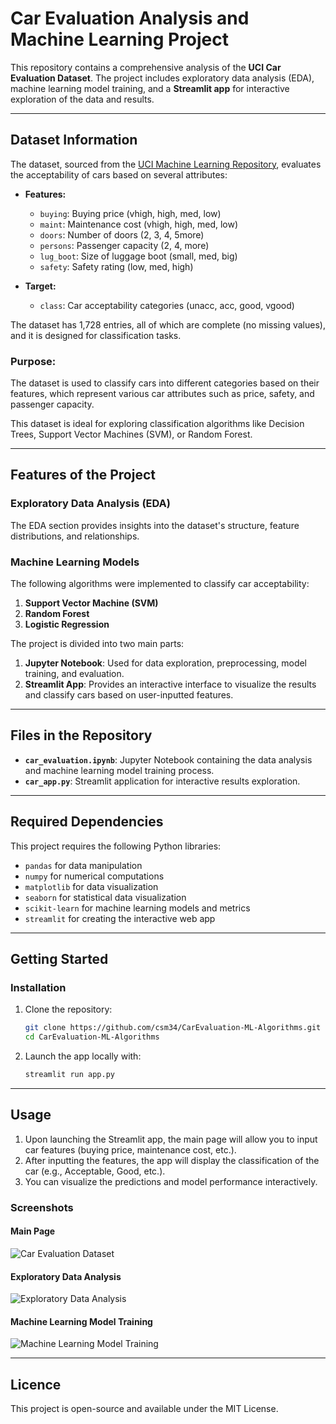 # Car Evaluation Analysis and Machine Learning Project

This repository contains a comprehensive analysis of the **UCI Car Evaluation Dataset**. The project includes exploratory data analysis (EDA), machine learning model training, and a **Streamlit app** for interactive exploration of the data and results. 

---

## Dataset Information

The dataset, sourced from the [UCI Machine Learning Repository](https://archive.ics.uci.edu/dataset/19/car+evaluation), evaluates the acceptability of cars based on several attributes:

- **Features:**
  - `buying`: Buying price (vhigh, high, med, low)
  - `maint`: Maintenance cost (vhigh, high, med, low)
  - `doors`: Number of doors (2, 3, 4, 5more)
  - `persons`: Passenger capacity (2, 4, more)
  - `lug_boot`: Size of luggage boot (small, med, big)
  - `safety`: Safety rating (low, med, high)
    
- **Target:**
  - `class`: Car acceptability categories (unacc, acc, good, vgood)

The dataset has 1,728 entries, all of which are complete (no missing values), and it is designed for classification tasks.

### Purpose:
The dataset is used to classify cars into different categories based on their features, which represent various car attributes such as price, safety, and passenger capacity.

This dataset is ideal for exploring classification algorithms like Decision Trees, Support Vector Machines (SVM), or Random Forest.

---

## Features of the Project

### Exploratory Data Analysis (EDA)
The EDA section provides insights into the dataset's structure, feature distributions, and relationships.

### Machine Learning Models
The following algorithms were implemented to classify car acceptability:
1. **Support Vector Machine (SVM)**
2. **Random Forest**
3. **Logistic Regression**

The project is divided into two main parts:
1. **Jupyter Notebook**: Used for data exploration, preprocessing, model training, and evaluation.
2. **Streamlit App**: Provides an interactive interface to visualize the results and classify cars based on user-inputted features.

---
## Files in the Repository

- **`car_evaluation.ipynb`**: Jupyter Notebook containing the data analysis and machine learning model training process.
- **`car_app.py`**: Streamlit application for interactive results exploration.

---

## Required Dependencies

This project requires the following Python libraries:

- `pandas` for data manipulation
- `numpy` for numerical computations
- `matplotlib` for data visualization
- `seaborn` for statistical data visualization
- `scikit-learn` for machine learning models and metrics
- `streamlit` for creating the interactive web app

---

## Getting Started

### Installation
1. Clone the repository:
   ```bash
   git clone https://github.com/csm34/CarEvaluation-ML-Algorithms.git
   cd CarEvaluation-ML-Algorithms
   ```
2. Launch the app locally with:
    ```bash
   streamlit run app.py
   ```
---

## Usage

1. Upon launching the Streamlit app, the main page will allow you to input car features (buying price, maintenance cost, etc.).
2. After inputting the features, the app will display the classification of the car (e.g., Acceptable, Good, etc.).
3. You can visualize the predictions and model performance interactively.

### Screenshots
#### Main Page
![Car Evaluation Dataset](car_evaluation1.png)

#### Exploratory Data Analysis
![Exploratory Data Analysis](car_evaluation2.png)

#### Machine Learning Model Training
![Machine Learning Model Training](car_evaluation3.png)

---
## Licence
This project is open-source and available under the MIT License.
